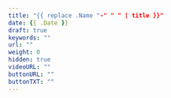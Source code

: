 ```yaml
---
title: "{{ replace .Name "-" " " | title }}"
date: {{ .Date }}
draft: true
keywords: ""
url: ""
weight: 0
hidden: true
videoURL: ""
buttonURL: ""
buttonTXT: ""
---
```

<!-- Promessa e VVV -->
<!-- Garantia e Bônus -->
<!-- CTA -->
<!-- Pra quem é -->
<!-- O professor -->
<!-- Sobre o método -->
<!-- CTA -->